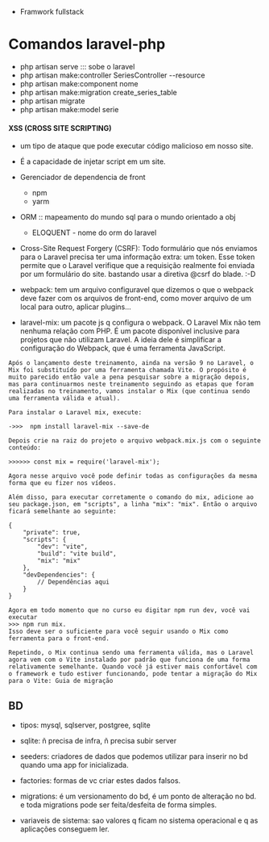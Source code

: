 - Framwork fullstack

# Comandos laravel-php
- php artisan serve ::: sobe o laravel
- php artisan make:controller SeriesController --resource
- php artisan make:component nome
- php artisan make:migration create_series_table
- php artisan migrate
- php artisan make:model serie



#### XSS (CROSS SITE SCRIPTING)
- um tipo de ataque que pode executar código malicioso em nosso site.
- É a capacidade de injetar script em um site.


- Gerenciador de dependencia de front 
  - npm
  - yarm


- ORM :: mapeamento do mundo sql para o mundo orientado a obj
  - ELOQUENT - nome do orm do laravel

-  Cross-Site Request Forgery (CSRF): Todo formulário que nós enviamos para o Laravel precisa ter uma informação extra: um token. Esse token permite que o Laravel verifique que a requisição realmente foi enviada por um formulário do site. bastando usar a diretiva @csrf do blade. :-D

- webpack: tem um arquivo configuravel que dizemos o que o webpack deve fazer com os arquivos de front-end, como mover arquivo de um local para outro, aplicar plugins...
- laravel-mix: um pacote js q configura o webpack.  O Laravel Mix não tem nenhuma relação com PHP. É um pacote disponível inclusive para projetos que não utilizam Laravel. A ideia dele é simplificar a configuração do Webpack, que é uma ferramenta JavaScript.

```
Após o lançamento deste treinamento, ainda na versão 9 no Laravel, o Mix foi substituído por uma ferramenta chamada Vite. O propósito é muito parecido então vale a pena pesquisar sobre a migração depois, mas para continuarmos neste treinamento seguindo as etapas que foram realizadas no treinamento, vamos instalar o Mix (que continua sendo uma ferramenta válida e atual).

Para instalar o Laravel mix, execute:

->>>  npm install laravel-mix --save-de

Depois crie na raiz do projeto o arquivo webpack.mix.js com o seguinte conteúdo:

>>>>>> const mix = require('laravel-mix');

Agora nesse arquivo você pode definir todas as configurações da mesma forma que eu fizer nos vídeos.

Além disso, para executar corretamente o comando do mix, adicione ao seu package.json, em "scripts", a linha "mix": "mix". Então o arquivo ficará semelhante ao seguinte:

{
    "private": true,
    "scripts": {
        "dev": "vite",
        "build": "vite build",
        "mix": "mix"
    },
    "devDependencies": {
        // Dependências aqui
    }
}

Agora em todo momento que no curso eu digitar npm run dev, você vai executar 
>>> npm run mix. 
Isso deve ser o suficiente para você seguir usando o Mix como ferramenta para o front-end.

Repetindo, o Mix continua sendo uma ferramenta válida, mas o Laravel agora vem com o Vite instalado por padrão que funciona de uma forma relativamente semelhante. Quando você já estiver mais confortável com o framework e tudo estiver funcionando, pode tentar a migração do Mix para o Vite: Guia de migração
```

## BD
- tipos: mysql, sqlserver, postgree, sqlite
- sqlite: ñ precisa de infra, ñ precisa subir server
- seeders: criadores de dados que podemos utilizar para inserir no bd quando uma app for inicializada. 
- factories: formas de vc criar estes dados falsos. 
- migrations: é um versionamento do bd, é um ponto de alteração no bd. e toda migrations pode ser feita/desfeita de forma simples. 

- variaveis de sistema: sao valores q ficam no sistema operacional e q as aplicações conseguem ler.

